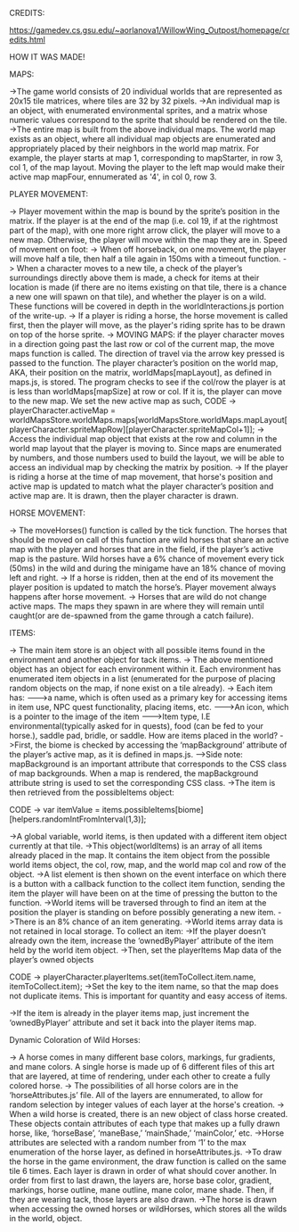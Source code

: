 CREDITS:

https://gamedev.cs.gsu.edu/~aorlanova1/WillowWing_Outpost/homepage/credits.html

HOW IT WAS MADE!

MAPS:

->The game world consists of 20 individual worlds that are represented as 20x15 tile matrices, where tiles are 32 by 32 pixels. 
->An individual map is an object, with enumerated environmental sprites, and a matrix whose numeric values correspond to the sprite that should be rendered on the tile.
->The entire map is built from the above individual maps. The world map exists as an object, where all individual map objects are enumerated and appropriately placed by their neighbors in the world map matrix. For example, the player starts at map 1, corresponding to mapStarter, in row 3, col 1, of the map layout. Moving the player to the left map would make their active map mapFour, ennumerated as '4', in col 0, row 3.

PLAYER MOVEMENT:

-> Player movement within the map is bound by the sprite’s position in the matrix. If the player is at the end of the map (i.e. col 19, if at the rightmost part of the map), with one more right arrow click, the player will move to a new map. Otherwise, the player will move within the map they are in.
Speed of movement on foot:
-> When off horseback, on one movement, the player will move half a tile, then half a tile again in 150ms with a timeout function.
-> When a character moves to a new tile, a check of the player’s surroundings directly above them is made, a check for items at their location is made (if there are no items existing on that tile, there is a chance a new one will spawn on that tile), and whether the player is on a wild. These functions will be covered in depth in the worldInteractions.js portion of the write-up.
-> If a player is riding a horse, the horse movement is called first, then the player will move, as the player's riding sprite has to be drawn on top of the horse sprite.
-> MOVING MAPS: if the player character moves in a direction going past the last row or col of the current map, the move maps function is called. The direction of travel via the arrow key pressed is passed to the function. The player character’s position on the world map, AKA, their position on the matrix, worldMaps[mapLayout], as defined in maps.js, is stored. The program checks to see if the col/row the player is at is less than worldMaps[mapSize] at row or col. If it is, the player can move to the new map. We set the new active map as such, 
CODE -> 
playerCharacter.activeMap = worldMapsStore.worldMaps.maps[worldMapsStore.worldMaps.mapLayout[playerCharacter.spriteMapRow][playerCharacter.spriteMapCol+1]];
-> Access the individual map object that exists at the row and column in the world map layout that the player is moving to. Since maps are enumerated by numbers, and those numbers used to build the layout, we will be able to access an individual map by checking the matrix by position.
-> If the player is riding a horse at the time of map movement, that horse's position and active map is updated to match what the player character’s position and active map are. It is drawn, then the player character is drawn.

HORSE MOVEMENT:

-> The moveHorses() function is called by the tick function. The horses that should be moved on call of this function are wild horses that share an active map with the player and horses that are in the field, if the player’s active map is the pasture.
Wild horses have a 6% chance of movement every tick (50ms) in the wild and during the minigame have an 18% chance of moving left and right.
-> If a horse is ridden, then at the end of its movement the player position is updated to match the horse’s. Player movement always happens after horse movement.
-> Horses that are wild do not change active maps. The maps they spawn in are where they will remain until caught(or are de-spawned from the game through a catch failure).

ITEMS:

-> The main item store is an object with all possible items found in the environment and another object for tack items.
-> The above mentioned object has an object for each environment within it. Each environment has enumerated item objects in a list (enumerated for the purpose of placing random objects on the map, if none exist on a tile already). 
-> Each item has: 
--->a name, which is often used as a primary key for accessing items in item use, NPC quest functionality, placing items, etc.
--->An icon, which is a pointer to the image of the item
--->Item type, I.E environmental(typically asked for in quests), food (can be fed to your horse.), saddle pad, bridle, or saddle.
How are items placed in the world?
->First, the biome is checked by accessing the ‘mapBackground’ attribute of the player’s active map, as it is defined in maps.js. 
-->Side note: mapBackground is an important attribute that corresponds to the CSS class of map backgrounds. When a map is rendered, the mapBackground attribute string is used to set the corresponding CSS class.
->The item is then retrieved from the possibleItems object:

CODE -> var itemValue = items.possibleItems[biome][helpers.randomIntFromInterval(1,3)];

->A global variable, world items, is then updated with a different item object currently at that tile.
->This object(worldItems) is an array of all items already placed in the map. It contains the item object from the possible world items object, the col, row, map, and the world map col and row of the object.
->A list element is then shown on the event interface on which there is a button with a callback function to the collect item function, sending the item the player will have been on at the time of pressing the button to the function.
->World items will be traversed through to find an item at the position the player is standing on before possibly generating a new item.
->There is an 8% chance of an item generating.
->World items array data is not retained in local storage.
To collect an item:
->If the player doesn’t already own the item, increase the ‘ownedByPlayer’ attribute of the item held by the world item object.
->Then, set the playerItems Map data of the player’s owned objects

CODE -> playerCharacter.playerItems.set(itemToCollect.item.name, itemToCollect.item);
->Set the key to the item name, so that the map does not duplicate items. This is important for quantity and easy access of items.

->If the item is already in the player items map, just increment the ‘ownedByPlayer’ attribute and set it back into the player items map.

Dynamic Coloration of Wild Horses:

-> A horse comes in many different base colors, markings, fur gradients, and mane colors. A single horse is made up of 6 different files of this art that are layered, at time of rendering, under each other to create a fully colored horse.
-> The possibilities of all horse colors are in the ‘horseAttributes.js’ file. All of the layers are ennumerated, to allow for random selection by integer values of each layer at the horse's creation.
-> When a wild horse is created, there is an new object of class horse created. These objects contain attributes of each type that makes up a fully drawn horse, like, ‘horseBase’, ‘maneBase,’ ‘mainShade,’ ‘mainColor,’ etc.
->Horse attributes are selected with a random number from ‘1’ to the max enumeration of the horse layer, as defined in horseAttributes.js.
->To draw the horse in the game environment, the draw function is called on the same tile 6 times. Each layer is drawn in order of what should cover another. In order from first to last drawn, the layers are, horse base color, gradient, markings, horse outline, mane outline, mane color, mane shade. Then, if they are wearing tack, those layers are also drawn.
->The horse is drawn when accessing the owned horses or wildHorses, which stores all the wilds in the world, object.
